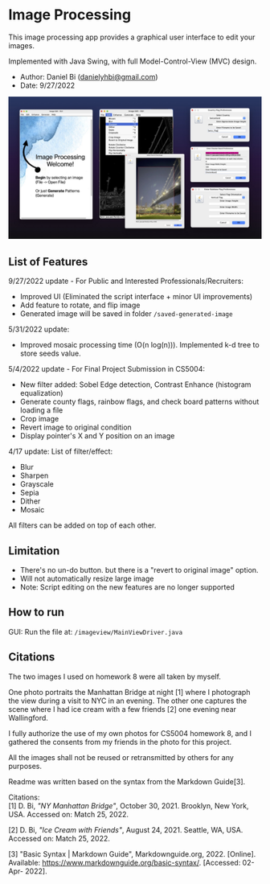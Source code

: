 # Image Processing
This image processing app provides a graphical user interface to edit your images.

Implemented with Java Swing, with full Model-Control-View (MVC) design.

* Author: Daniel Bi (danielyhbi@gmail.com)
* Date: 9/27/2022

![DemoImage](./test/LandingPage.jpg)

## List of Features
9/27/2022 update - For Public and Interested Professionals/Recruiters:
- Improved UI (Eliminated the script interface + minor UI improvements)
- Add feature to rotate, and flip image
- Generated image will be saved in folder `/saved-generated-image`

5/31/2022 update:
- Improved mosaic processing time (O(n log(n))). Implemented k-d tree to store seeds value.

5/4/2022 update - For Final Project Submission in CS5004:
- New filter added: Sobel Edge detection, Contrast Enhance (histogram equalization)
- Generate county flags, rainbow flags, and check board patterns without loading a file
- Crop image
- Revert image to original condition
- Display pointer's X and Y position on an image

4/17 update: List of filter/effect:
- Blur
- Sharpen
- Grayscale
- Sepia
- Dither
- Mosaic

All filters can be added on top of each other. 

## Limitation

* There's no un-do button. but there is a "revert to original image" option.
* Will not automatically resize large image
* Note: Script editing on the new features are no longer supported

## How to run

GUI: Run the file at: `/imageview/MainViewDriver.java`

## Citations

The two images I used on homework 8 were all taken by myself.

One photo portraits the Manhattan Bridge at night [1] where I photograph the view during a visit to NYC in an evening. The other one captures the scene where I had ice cream with a few friends [2] one evening near Wallingford.

I fully authorize the use of my own photos for CS5004 homework 8, and I gathered the consents from my friends in the photo for this project.

All the images shall not be reused or retransmitted by others for any purposes.

Readme was written based on the syntax from the Markdown Guide[3].

Citations:  
[1] D. Bi, *"NY Manhattan Bridge"*, October 30, 2021. Brooklyn, New York, USA. Accessed on: Match 25, 2022.

[2] D. Bi, *"Ice Cream with Friends"*, August 24, 2021. Seattle, WA, USA. Accessed on: Match 25, 2022.

[3] "Basic Syntax | Markdown Guide", Markdownguide.org, 2022. [Online]. Available: https://www.markdownguide.org/basic-syntax/. [Accessed: 02- Apr- 2022].